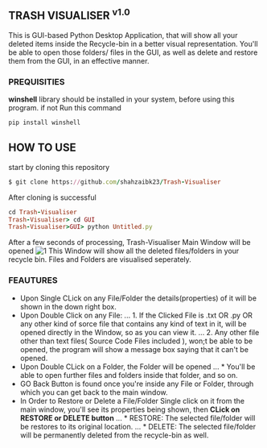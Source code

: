 ## TRASH VISUALISER <sup>v1.0</sup>
This is GUI-based Python Desktop Application, that will show all your deleted items inside the Recycle-bin in a better visual representation. You'll be able to open those folders/ files in the GUI, as well as delete and restore them from the GUI, in an effective manner.

### PREQUISITIES
**winshell** library should be installed in your system, before using this program. if not
Run this command
```ruby
pip install winshell
```

## HOW TO USE
start by cloning this repository 
```ruby
$ git clone https://github.com/shahzaibk23/Trash-Visualiser
```
After cloning is successful
```ruby
cd Trash-Visualiser
Trash-Visualiser> cd GUI
Trash-Visualiser>GUI> python Untitled.py
```
After a few seconds of processing, Trash-Visualiser Main Window will be opened
![1](https://github.com/shahzaibk23/Trash-Visualiser/blob/master/Sceenshots/1.PNG "img 1")
This Window will show all the deleted files/folders in your recycle bin.
Files and Folders are visualised seperately.

### FEAUTURES
+ Upon Single CLick on any File/Folder the details(properties) of it will be shown in the down right box.
+ Upon Double Click on any File:
... 1. If the Clicked File is .txt OR .py OR any other kind of sorce file that contains any kind of text in it, will be opened directly in the Window, so as you can view it.
... 2. Any other file other than text files( Source Code Files included ), won;t be able to be opened, the program will show a message box saying that it can't be opened.
+ Upon Double CLick on a Folder, the Folder will be opened
... * You'll be able to open further files and folders inside that folder, and so on.
+ GO Back Button is found once you're inside any File or Folder, through which you can get back to the main window.
+ In Order to Restore or Delete a File/Folder Single click on it from the main window, you'll see its properties being shown, then **CLick on RESTORE or DELETE button**
... * RESTORE: The selected file/folder will be restores to its original location.
... * DELETE: The selected file/folder will be permanently deleted from the recycle-bin as well.

